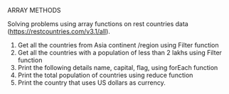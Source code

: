 ARRAY METHODS

Solving problems using array functions on rest countries data (https://restcountries.com/v3.1/all).

1.	Get all the countries from Asia continent /region using Filter function
2.	Get all the countries with a population of less than 2 lakhs using Filter function
3.	Print the following details name, capital, flag, using forEach function
4.	Print the total population of countries using reduce function
5.	Print the country that uses US dollars as currency.

